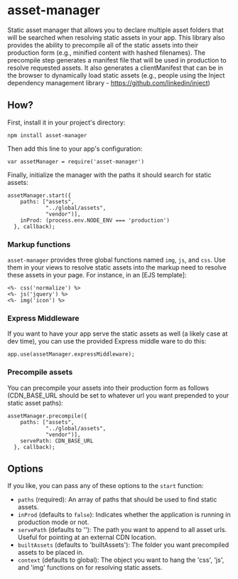 # asset-manager

Static asset manager that allows you to declare multiple asset folders that will be searched when
resolving static assets in your app.  This library also provides the ability to precompile all of the static assets
into their production form (e.g., minified content with hashed filenames).  The precompile step generates a manifest 
file that will be used in production to resolve requested assets.  It also generates a clientManifest that can be in the
browser to dynamically load static assets (e.g., people using the Inject dependency management library - https://github.com/linkedin/inject)

## How?

First, install it in your project's directory:

    npm install asset-manager

Then add this line to your app's configuration:

    var assetManager = require('asset-manager')

Finally, initialize the manager with the paths it should search for static assets:

    assetManager.start({
        paths: ["assets", 
                "../global/assets", 
                "vendor")],
        inProd: (process.env.NODE_ENV === 'production')
      }, callback);

### Markup functions

`asset-manager` provides three global functions named `img`, `js`, and `css`. Use them in your views to resolve
static assets into the markup need to resolve these assets in your page. For instance, in an [EJS template]:

    <%- css('normalize') %>
    <%- js('jquery') %>
    <%- img('icon') %>

### Express Middleware

If you want to have your app serve the static assets as well (a likely case at dev time), you can use the provided
Express middle ware to do this:

    app.use(assetManager.expressMiddleware);

### Precompile assets

You can precompile your assets into their production form as follows (CDN_BASE_URL should be set to whatever url you want
prepended to your static asset paths):

    assetManager.precompile({
        paths: ["assets", 
                "../global/assets", 
                "vendor")],
        servePath: CDN_BASE_URL
      }, callback);

## Options

If you like, you can pass any of these options to the `start` function:

* `paths` (required): An array of paths that should be used to find static assets.
* `inProd` (defaults to `false`): Indicates whether the application is running in production mode or not. 
* `servePath` (defaults to ''): The path you want to append to all asset urls.  Useful for pointing at an external CDN location.
* `builtAssets` (defaults to 'builtAssets'): The folder you want precompiled assets to be placed in.
* `context` (defaults to global): The object you want to hang the 'css', 'js', and 'img' functions on for resolving static assets.